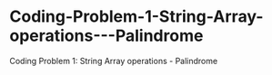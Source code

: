 # Coding-Problem-1-String-Array-operations---Palindrome
Coding Problem 1: String Array operations - Palindrome
